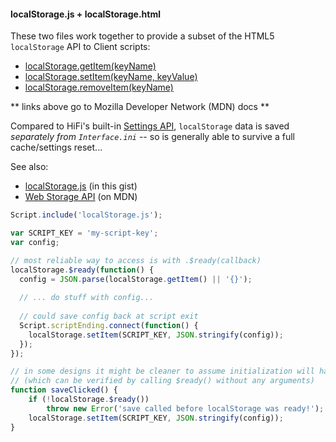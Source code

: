 #### localStorage.js + localStorage.html

These two files work together to provide a subset of the HTML5 `localStorage` API to Client scripts:

* [localStorage.getItem(keyName)](https://developer.mozilla.org/en-US/docs/Web/API/Storage/getItem)
* [localStorage.setItem(keyName, keyValue)](https://developer.mozilla.org/en-US/docs/Web/API/Storage/setItem)
* [localStorage.removeItem(keyName)](https://developer.mozilla.org/en-US/docs/Web/API/Storage/removeItem)

** links above go to Mozilla Developer Network (MDN) docs **

Compared to HiFi's built-in [Settings API](https://readme.highfidelity.com/docs/settings-api), `localStorage` data is saved *separately from `Interface.ini`* -- so is generally able to survive a full cache/settings reset...

See also:

* [localStorage.js](#file-localstorage-js) (in this gist)
* [Web Storage API](https://developer.mozilla.org/en-US/docs/Web/API/Storage) (on MDN)

```javascript
Script.include('localStorage.js');

var SCRIPT_KEY = 'my-script-key';
var config;

// most reliable way to access is with .$ready(callback)
localStorage.$ready(function() {
  config = JSON.parse(localStorage.getItem() || '{}');
  
  // ... do stuff with config...
  
  // could save config back at script exit
  Script.scriptEnding.connect(function() {
    localStorage.setItem(SCRIPT_KEY, JSON.stringify(config));
  });
});

// in some designs it might be cleaner to assume initialization will have completed
// (which can be verified by calling $ready() without any arguments)
function saveClicked() {
    if (!localStorage.$ready())
        throw new Error('save called before localStorage was ready!');
    localStorage.setItem(SCRIPT_KEY, JSON.stringify(config));
}
```
